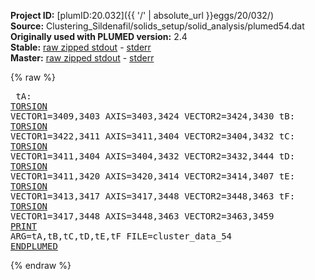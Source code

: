 **Project ID:** [plumID:20.032]({{ '/' | absolute_url }}eggs/20/032/)  
**Source:** Clustering_Sildenafil/solids_setup/solid_analysis/plumed54.dat  
**Originally used with PLUMED version:** 2.4  
**Stable:** [raw zipped stdout](plumed54.dat.plumed.stdout.txt.zip) - [stderr](plumed54.dat.plumed.stderr)  
**Master:** [raw zipped stdout](plumed54.dat.plumed_master.stdout.txt.zip) - [stderr](plumed54.dat.plumed_master.stderr)  

{% raw %}<pre>
tA: <a href="https://plumed.github.io/doc-master/user-doc/html/_t_o_r_s_i_o_n.html">TORSION</a> VECTOR1=3409,3403 AXIS=3403,3424 VECTOR2=3424,3430
tB: <a href="https://plumed.github.io/doc-master/user-doc/html/_t_o_r_s_i_o_n.html">TORSION</a> VECTOR1=3422,3411 AXIS=3411,3404 VECTOR2=3404,3432
tC: <a href="https://plumed.github.io/doc-master/user-doc/html/_t_o_r_s_i_o_n.html">TORSION</a> VECTOR1=3411,3404 AXIS=3404,3432 VECTOR2=3432,3444
tD: <a href="https://plumed.github.io/doc-master/user-doc/html/_t_o_r_s_i_o_n.html">TORSION</a> VECTOR1=3411,3420 AXIS=3420,3414 VECTOR2=3414,3407
tE: <a href="https://plumed.github.io/doc-master/user-doc/html/_t_o_r_s_i_o_n.html">TORSION</a> VECTOR1=3413,3417 AXIS=3417,3448 VECTOR2=3448,3463
tF: <a href="https://plumed.github.io/doc-master/user-doc/html/_t_o_r_s_i_o_n.html">TORSION</a> VECTOR1=3417,3448 AXIS=3448,3463 VECTOR2=3463,3459
<a href="https://plumed.github.io/doc-master/user-doc/html/_p_r_i_n_t.html">PRINT</a> ARG=tA,tB,tC,tD,tE,tF FILE=cluster_data_54
<a href="https://plumed.github.io/doc-master/user-doc/html/_e_n_d_p_l_u_m_e_d.html">ENDPLUMED</a>
</pre>{% endraw %}
